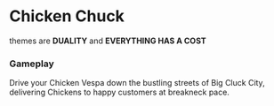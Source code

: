 # Chicken Chuck
themes are **DUALITY** and **EVERYTHING HAS A COST**

### Gameplay
Drive your Chicken Vespa down the bustling streets of Big Cluck City, delivering Chickens to happy customers at breakneck pace.

